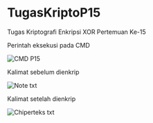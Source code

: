 # TugasKriptoP15
Tugas Kriptografi Enkripsi XOR Pertemuan Ke-15

Perintah eksekusi pada CMD

![CMD P15](https://user-images.githubusercontent.com/121651114/210359283-0366f284-8b08-4206-88ee-77e84877d19c.png)

Kalimat sebelum dienkrip

![Note txt](https://user-images.githubusercontent.com/121651114/210359599-9168caec-f73f-4d10-bcbc-6f3b2da2f10f.png)

Kalimat setelah dienkrip

![Chiperteks txt](https://user-images.githubusercontent.com/121651114/210359762-9f483c0e-df5b-4e4a-9d3c-d9339ca8e197.png)

